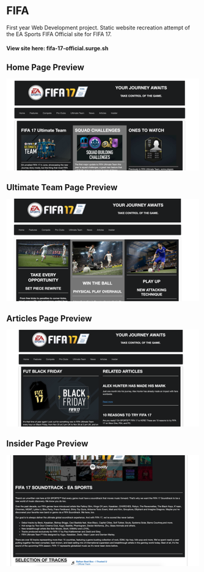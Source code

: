 # FIFA
First year Web Development project. Static website recreation attempt of the EA Sports FIFA Official site for FIFA 17.
#### View site here: fifa-17-official.surge.sh

## Home Page Preview
![alt text](https://github.com/loti-ibrahimi/FIFA/blob/master/Home.png) 

## Ultimate Team Page Preview
![alt text](https://github.com/loti-ibrahimi/FIFA/blob/master/UltimateTeam.png) 

## Articles Page Preview
![alt text](https://github.com/loti-ibrahimi/FIFA/blob/master/Articles.png) 

## Insider Page Preview
![alt text](https://github.com/loti-ibrahimi/FIFA/blob/master/Insider.png) 
